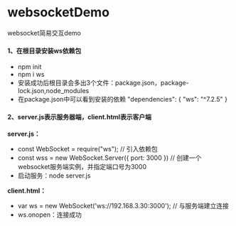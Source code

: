 # websocketDemo
websocket简易交互demo

#### 1、在根目录安装ws依赖包
  * npm init
  * npm i ws
  * 安装成功后根目录会多出3个文件：package.json，package-lock.json,node_modules
  * 在package.json中可以看到安装的依赖
  "dependencies": {
    "ws": "^7.2.5"
  }
  
 #### 2、server.js表示服务器端，client.html表示客户端
  **server.js：**
  * const WebSocket = require("ws"); // 引入依赖包
  * const wss = new WebSocket.Server({
     port: 3000
   }) // 创建一个websocket服务端实例，并指定端口号为3000
  * 启动服务：node server.js
  
 **client.html：**
  * var ws = new WebSocket('ws://192.168.3.30:3000'); // 与服务端建立连接
  * ws.onopen：连接成功
  
